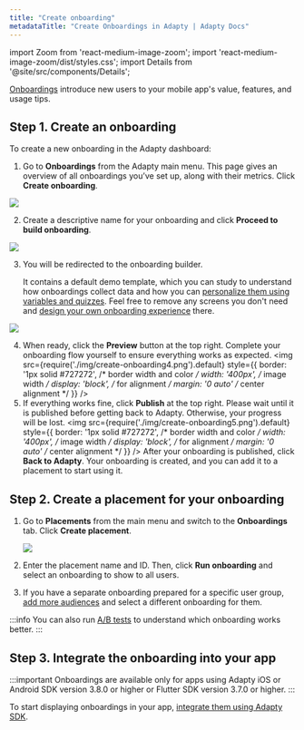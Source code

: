 ```yaml
---
title: "Create onboarding"
metadataTitle: "Create Onboardings in Adapty | Adapty Docs"
---
```


import Zoom from 'react-medium-image-zoom';
import 'react-medium-image-zoom/dist/styles.css';
import Details from '@site/src/components/Details';

[Onboardings](onboardings.md) introduce new users to your mobile app's value, features, and usage tips.

## Step 1. Create an onboarding

To create a new onboarding in the Adapty dashboard:

1. Go to **Onboardings** from the Adapty main menu. This page gives an overview of all onboardings you’ve set up, along with their metrics. Click **Create onboarding**.

<Zoom>
  <img src={require('./img/create-onboarding1.png').default}
  style={{
    border: '1px solid #727272', /* border width and color */
    width: '700px', /* image width */
    display: 'block', /* for alignment */
    margin: '0 auto' /* center alignment */
  }}
/>
</Zoom>

2. Create a descriptive name for your onboarding and click **Proceed to build onboarding**.

<Zoom>
  <img src={require('./img/create-onboarding2.png').default}
  style={{
    border: '1px solid #727272', /* border width and color */
    width: '400px', /* image width */
    display: 'block', /* for alignment */
    margin: '0 auto' /* center alignment */
  }}
/>
</Zoom>

3. You will be redirected to the onboarding builder. 
   
   It contains a default demo template, which you can study to understand how onboardings collect data and how you can [personalize them using variables and quizzes](onboarding-user-engagement.md). Feel free to remove any screens you don't need and [design your own onboarding experience](design-onboarding.md) there.

<Zoom>
  <img src={require('./img/create-onboarding3.png').default}
  style={{
    border: '1px solid #727272', /* border width and color */
    width: '700px', /* image width */
    display: 'block', /* for alignment */
    margin: '0 auto' /* center alignment */
  }}
/>
</Zoom>

4. When ready, click the **Preview** button at the top right. Complete your onboarding flow yourself to ensure everything works as expected.
   <Zoom>
   <img src={require('./img/create-onboarding4.png').default}
   style={{
   border: '1px solid #727272', /* border width and color */
   width: '400px', /* image width */
   display: 'block', /* for alignment */
   margin: '0 auto' /* center alignment */
   }}
   />
   </Zoom>
5. If everything works fine, click **Publish** at the top right. Please wait until it is published before getting back to Adapty. Otherwise, your progress will be lost.
   <Zoom>
   <img src={require('./img/create-onboarding5.png').default}
   style={{
   border: '1px solid #727272', /* border width and color */
   width: '400px', /* image width */
   display: 'block', /* for alignment */
   margin: '0 auto' /* center alignment */
   }}
   />
   </Zoom>
After your onboarding is published, click **Back to Adapty**. Your onboarding is created, and you can add it to a placement to start using it.

## Step 2. Create a placement for your onboarding

1. Go to **Placements** from the main menu and switch to the **Onboardings** tab. Click **Create placement**.

   <Zoom>
   <img src={require('./img/create-onboarding6.png').default}
   style={{
   border: '1px solid #727272', /* border width and color */
   width: '400px', /* image width */
   display: 'block', /* for alignment */
   margin: '0 auto' /* center alignment */
   }}
   />
   </Zoom>

2. Enter the placement name and ID. Then, click **Run onboarding** and select an onboarding to show to all users.
3. If you have a separate onboarding prepared for a specific user group, [add more audiences](https://adapty.io/docs/audience) and select a different onboarding for them.

:::info
You can also run [A/B tests](ab-tests.md) to understand which onboarding works better.
:::

## Step 3. Integrate the onboarding into your app

:::important
Onboardings are available only for apps using Adapty iOS or Android SDK version 3.8.0 or higher or Flutter SDK version 3.7.0 or higher.
:::

To start displaying onboardings in your app, [integrate them using Adapty SDK](onboarding-sdk.md).

